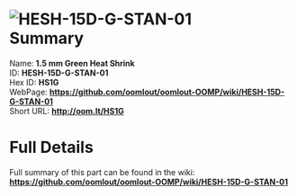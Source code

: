 
![HESH-15D-G-STAN-01](https://github.com/oomlout/oomlout-OOMP/blob/master/parts/HESH-15D-G-STAN-01/HESH-15D-G-STAN-01_420.jpg)   
Summary
=================
  
Name: __1.5 mm Green Heat Shrink__    
ID: __HESH-15D-G-STAN-01__   
Hex ID: __HS1G__   
WebPage: __https://github.com/oomlout/oomlout-OOMP/wiki/HESH-15D-G-STAN-01__   
Short URL: __http://oom.lt/HS1G__   

Full Details
==========================
Full summary of this part can be found in the wiki:   
__https://github.com/oomlout/oomlout-OOMP/wiki/HESH-15D-G-STAN-01__    

